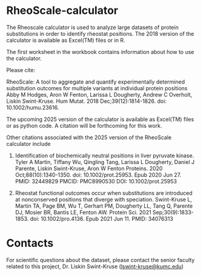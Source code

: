 # RheoScale-calculator
The Rheoscale calculator is used to analyze large datasets of protein substitutions in order to identify rheostat positions.
The 2018 version of the calculator is available as Excel(TM) files or in R.

The first worksheet in the workbook contains information about how to use the calculator.

Please cite:

RheoScale: A tool to aggregate and quantify experimentally determined substitution outcomes for multiple variants at individual protein positions
Abby M Hodges, Aron W Fenton, Larissa L Dougherty, Andrew C Overholt, Liskin Swint-Kruse.  Hum Mutat. 2018 Dec;39(12):1814-1826. doi: 10.1002/humu.23616. 

The upcoming 2025 version of the calculator is available as Excel(TM) files or as python code.  A citation will be forthcoming for this work.

Other citations associated with the 2025 version of the RheoScale calculator include
1. Identification of biochemically neutral positions in liver pyruvate kinase. 
Tyler A Martin, Tiffany Wu, Qingling Tang, Larissa L Dougherty, Daniel J Parente, Liskin Swint-Kruse, Aron W Fenton
Proteins. 2020 Oct;88(10):1340-1350. doi: 10.1002/prot.25953. Epub 2020 Jun 27.
PMID: 32449829 PMCID: PMC8990530 DOI: 10.1002/prot.25953

2. Rheostat functional outcomes occur when substitutions are introduced at nonconserved positions that diverge with speciation.
Swint-Kruse L, Martin TA, Page BM, Wu T, Gerhart PM, Dougherty LL, Tang Q, Parente DJ, Mosier BR, Bantis LE, Fenton AW.
Protein Sci. 2021 Sep;30(9):1833-1853. doi: 10.1002/pro.4136. Epub 2021 Jun 11.  PMID: 34076313 

# Contacts
For scientific questions about the dataset, please contact the senior faculty related to this project, Dr. Liskin Swint-Kruse (lswint-kruse@kumc.edu)
